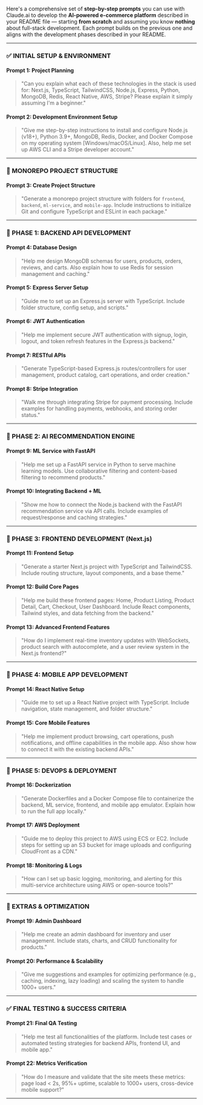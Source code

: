 Here's a comprehensive set of **step-by-step prompts** you can use with Claude.ai to develop the **AI-powered e-commerce platform** described in your README file — starting **from scratch** and assuming you know **nothing** about full-stack development. Each prompt builds on the previous one and aligns with the development phases described in your README.

---

### ✅ INITIAL SETUP & ENVIRONMENT

#### Prompt 1: Project Planning

> "Can you explain what each of these technologies in the stack is used for: Next.js, TypeScript, TailwindCSS, Node.js, Express, Python, MongoDB, Redis, React Native, AWS, Stripe? Please explain it simply assuming I'm a beginner."

#### Prompt 2: Development Environment Setup

> "Give me step-by-step instructions to install and configure Node.js (v18+), Python 3.9+, MongoDB, Redis, Docker, and Docker Compose on my operating system \[Windows/macOS/Linux]. Also, help me set up AWS CLI and a Stripe developer account."

---

### 🧱 MONOREPO PROJECT STRUCTURE

#### Prompt 3: Create Project Structure

> "Generate a monorepo project structure with folders for `frontend`, `backend`, `ml-service`, and `mobile-app`. Include instructions to initialize Git and configure TypeScript and ESLint in each package."

---

### 🔁 PHASE 1: BACKEND API DEVELOPMENT

#### Prompt 4: Database Design

> "Help me design MongoDB schemas for users, products, orders, reviews, and carts. Also explain how to use Redis for session management and caching."

#### Prompt 5: Express Server Setup

> "Guide me to set up an Express.js server with TypeScript. Include folder structure, config setup, and scripts."

#### Prompt 6: JWT Authentication

> "Help me implement secure JWT authentication with signup, login, logout, and token refresh features in the Express.js backend."

#### Prompt 7: RESTful APIs

> "Generate TypeScript-based Express.js routes/controllers for user management, product catalog, cart operations, and order creation."

#### Prompt 8: Stripe Integration

> "Walk me through integrating Stripe for payment processing. Include examples for handling payments, webhooks, and storing order status."

---

### 🤖 PHASE 2: AI RECOMMENDATION ENGINE

#### Prompt 9: ML Service with FastAPI

> "Help me set up a FastAPI service in Python to serve machine learning models. Use collaborative filtering and content-based filtering to recommend products."

#### Prompt 10: Integrating Backend + ML

> "Show me how to connect the Node.js backend with the FastAPI recommendation service via API calls. Include examples of request/response and caching strategies."

---

### 🎨 PHASE 3: FRONTEND DEVELOPMENT (Next.js)

#### Prompt 11: Frontend Setup

> "Generate a starter Next.js project with TypeScript and TailwindCSS. Include routing structure, layout components, and a base theme."

#### Prompt 12: Build Core Pages

> "Help me build these frontend pages: Home, Product Listing, Product Detail, Cart, Checkout, User Dashboard. Include React components, Tailwind styles, and data fetching from the backend."

#### Prompt 13: Advanced Frontend Features

> "How do I implement real-time inventory updates with WebSockets, product search with autocomplete, and a user review system in the Next.js frontend?"

---

### 📱 PHASE 4: MOBILE APP DEVELOPMENT

#### Prompt 14: React Native Setup

> "Guide me to set up a React Native project with TypeScript. Include navigation, state management, and folder structure."

#### Prompt 15: Core Mobile Features

> "Help me implement product browsing, cart operations, push notifications, and offline capabilities in the mobile app. Also show how to connect it with the existing backend APIs."

---

### 🚀 PHASE 5: DEVOPS & DEPLOYMENT

#### Prompt 16: Dockerization

> "Generate Dockerfiles and a Docker Compose file to containerize the backend, ML service, frontend, and mobile app emulator. Explain how to run the full app locally."

#### Prompt 17: AWS Deployment

> "Guide me to deploy this project to AWS using ECS or EC2. Include steps for setting up an S3 bucket for image uploads and configuring CloudFront as a CDN."

#### Prompt 18: Monitoring & Logs

> "How can I set up basic logging, monitoring, and alerting for this multi-service architecture using AWS or open-source tools?"

---

### 🧠 EXTRAS & OPTIMIZATION

#### Prompt 19: Admin Dashboard

> "Help me create an admin dashboard for inventory and user management. Include stats, charts, and CRUD functionality for products."

#### Prompt 20: Performance & Scalability

> "Give me suggestions and examples for optimizing performance (e.g., caching, indexing, lazy loading) and scaling the system to handle 1000+ users."

---

### ✅ FINAL TESTING & SUCCESS CRITERIA

#### Prompt 21: Final QA Testing

> "Help me test all functionalities of the platform. Include test cases or automated testing strategies for backend APIs, frontend UI, and mobile app."

#### Prompt 22: Metrics Verification

> "How do I measure and validate that the site meets these metrics: page load < 2s, 95%+ uptime, scalable to 1000+ users, cross-device mobile support?"

---
